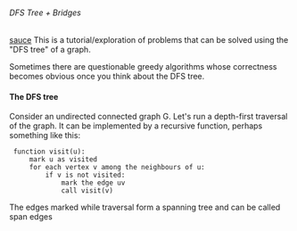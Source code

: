 ###### DFS Tree + Bridges
[sauce](https://codeforces.com/blog/entry/68138)
This is a tutorial/exploration of problems that can be solved using the "DFS tree" of a graph.

Sometimes there are questionable greedy algorithms whose correctness becomes obvious once you think about the DFS tree.

#### The DFS tree
Consider an undirected connected graph G. Let's run a depth-first traversal of the graph. It can be implemented by a recursive function, perhaps something like this:

```
 function visit(u):
     mark u as visited
     for each vertex v among the neighbours of u:
         if v is not visited:
             mark the edge uv
             call visit(v)
```

The edges marked while traversal form a spanning tree and can be called span edges